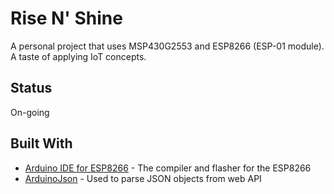 # Rise N' Shine

A personal project that uses MSP430G2553 and ESP8266 (ESP-01 module). A taste of applying IoT concepts.

## Status

On-going

## Built With

* [Arduino IDE for ESP8266](https://github.com/esp8266/Arduino) - The compiler and flasher for the ESP8266
* [ArduinoJson](https://github.com/bblanchon/ArduinoJson) - Used to parse JSON objects from web API

